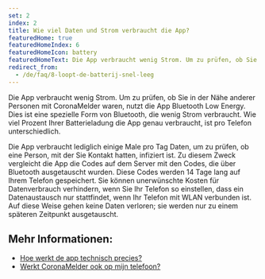```yaml
---
set: 2
index: 2
title: Wie viel Daten und Strom verbraucht die App?
featuredHome: true
featuredHomeIndex: 6
featuredHomeIcon: battery
featuredHomeText: Die App verbraucht wenig Strom. Um zu prüfen, ob Sie in der Nähe...
redirect_from: 
  - /de/faq/8-loopt-de-batterij-snel-leeg
---
```

Die App verbraucht wenig Strom. Um zu prüfen, ob Sie in der Nähe anderer Personen mit CoronaMelder waren, nutzt die App Bluetooth Low Energy. Dies ist eine spezielle Form von Bluetooth, die wenig Strom verbraucht. Wie viel Prozent Ihrer Batterieladung die App genau verbraucht, ist pro Telefon unterschiedlich.

Die App verbraucht lediglich einige Male pro Tag Daten, um zu prüfen, ob eine Person, mit der Sie Kontakt hatten, infiziert ist. Zu diesem Zweck vergleicht die App die Codes auf dem Server mit den Codes, die über Bluetooth ausgetauscht wurden. Diese Codes werden 14 Tage lang auf Ihrem Telefon gespeichert.
Sie können unerwünschte Kosten für Datenverbrauch verhindern, wenn Sie Ihr Telefon so einstellen, dass ein Datenaustausch nur stattfindet, wenn Ihr Telefon mit WLAN verbunden ist. Auf diese Weise gehen keine Daten verloren; sie werden nur zu einem späteren Zeitpunkt ausgetauscht.

## Mehr Informationen:

- [Hoe werkt de app technisch precies?](/{{page.lang}}/faq/2-6-hoe-werkt-de-app-technisch-precies) 
- [Werkt CoronaMelder ook op mijn telefoon?](/{{page.lang}}/faq/1-6-werkt-coronamelder-op-mijn-tel)
